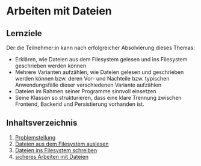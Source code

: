 # Arbeiten mit Dateien

## Lernziele
Der:die Teilnehmer:in kann nach erfolgreicher Absolvierung dieses Themas:
- Erklären, wie Dateien aus dem Filesystem gelesen und ins Filesystem geschrieben werden können
- Mehrere Varianten aufzählen, wie Dateien gelesen und geschrieben werden können bzw. deren Vor- und Nachteile bzw. typischen Anwendungsfälle dieser verschiedenen Variante aufzählen
- Dateien im Rahmen seiner Programme sinnvoll einsetzen
- Seine Klassen so strukturieren, dass eine klare Trennung zwischen Frontend, Backend und Persistierung vorhanden ist.

## Inhaltsverzeichnis

1. [Problemstellung](content/00-problemstellung.md)
1. [Dateien aus dem Filesystem auslesen](content/01-read-files.md)
1. [Dateien ins Filesystem schreiben](content/02-write-files.md)
1. [sicheres Arbeiten mit Dateien](content/03-secure-work-with-files.md)
